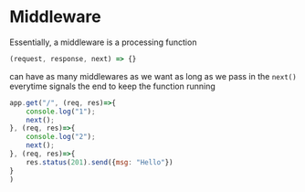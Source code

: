 # Middleware

Essentially, a middleware is a processing function
```Javascript
(request, response, next) => {}
```

can have as many middlewares as we want as long as we pass in the ```next()``` 
everytime signals the end to keep the function running

```Javascript
app.get("/", (req, res)=>{
    console.log("1");
    next();
}, (req, res)=>{
    console.log("2");
    next();
}, (req, res)=>{
    res.status(201).send({msg: "Hello"})
}
)
```
